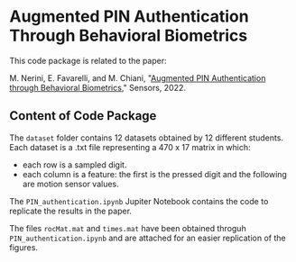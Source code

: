 # Augmented PIN Authentication Through Behavioral Biometrics

This code package is related to the paper:

M. Nerini, E. Favarelli, and M. Chiani, "[Augmented PIN Authentication through Behavioral Biometrics](https://www.mdpi.com/1424-8220/22/13/4857)," Sensors, 2022.

## Content of Code Package

The `dataset` folder contains 12 datasets obtained by 12 different students. Each dataset is a .txt file representing a 470 x 17 matrix in which:

* each row is a sampled digit.
* each column is a feature: the first is the pressed digit and the following are motion sensor values.

The `PIN_authentication.ipynb` Jupiter Notebook contains the code to replicate the results in the paper.

The files `rocMat.mat` and `times.mat` have been obtained throguh `PIN_authentication.ipynb` and are attached for an easier replication of the figures.
